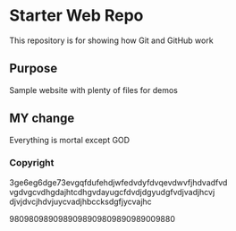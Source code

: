 # Starter Web Repo

This repository is for showing how Git and GitHub work

## Purpose

Sample website with plenty of files for demos

## MY change

Everything is mortal except GOD

### Copyright

3ge6eg6dge73evgqfdufehdjwfedvdyfdvqevdwvfjhdvadfvd
vgdvgcvdhgdajhtcdhgvdayugcfdvdjdgyudgfvdjvadjhcvj
djvjdvcjhdvjuycvadjhbccksdgfjycvajhc

9809809890989098909809890989009880
